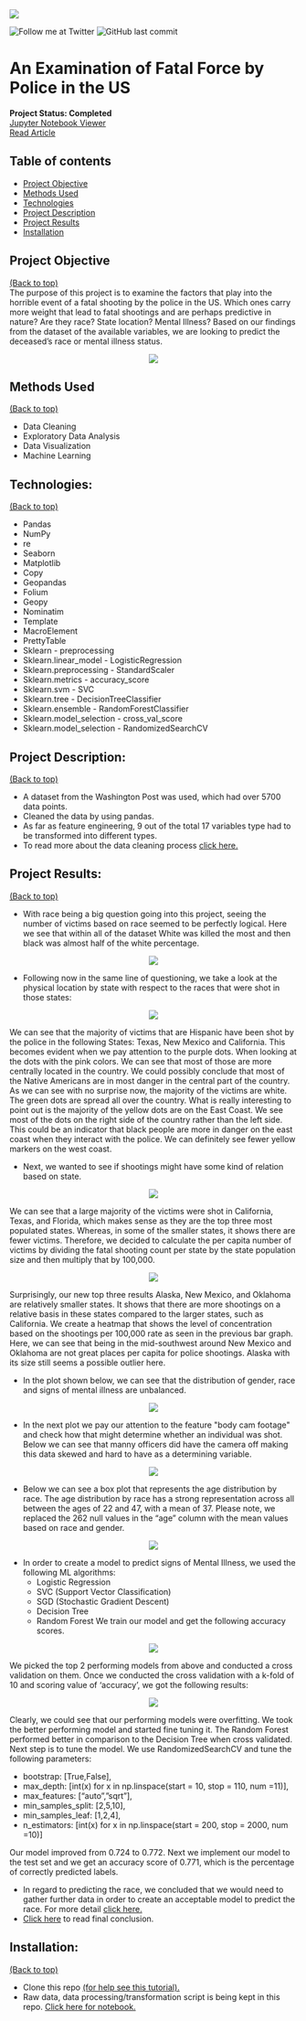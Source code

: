 <img src="images/police.jpg">

<!-- Add buttons here -->
![Follow me at Twitter](https://img.shields.io/twitter/follow/NMashinchi?style=social)
![GitHub last commit](https://img.shields.io/github/last-commit/navido89/Time-Series-Analysis-ARIMA-Model-Covid19-Predictions)

# An Examination of Fatal Force by Police in the US
**Project Status: Completed**
<br>
<a href="https://nbviewer.jupyter.org/github/navido89/Police_Force_US/blob/main/Police%20Force%20Project.ipynb" target="_blank">Jupyter Notebook Viewer</a>
<br>
<a href="https://towardsdatascience.com/an-examination-of-fatal-force-by-police-in-the-us-db897d97085c" target="_blank">Read Article</a>

## Table of contents
- [Project Objective](#project-objective)
- [Methods Used](#methods-used)
- [Technologies](#technologies)
- [Project Description](#project-description)
- [Project Results](#project-results)
- [Installation](#installation)

## Project Objective
[(Back to top)](#table-of-contents)
<br>
The purpose of this project is to examine the factors that play into the horrible event of a fatal shooting by the police in the US. Which ones carry more weight that lead to fatal shootings and are perhaps predictive in nature? Are they race? State location? Mental Illness? Based on our findings from the dataset of the available variables, we are looking to predict the deceased’s race or mental illness status.
<br>
<p align="center">
<img src="images/shootings_by_year.png" style>
</p>

## Methods Used
[(Back to top)](#table-of-contents)
+ Data Cleaning
+ Exploratory Data Analysis
+ Data Visualization
+ Machine Learning

## Technologies:
[(Back to top)](#table-of-contents)
+ Pandas 
+ NumPy 
+ re
+ Seaborn
+ Matplotlib
+ Copy
+ Geopandas
+ Folium
+ Geopy
+ Nominatim
+ Template
+ MacroElement
+ PrettyTable
+ Sklearn - preprocessing
+ Sklearn.linear_model - LogisticRegression
+ Sklearn.preprocessing - StandardScaler
+ Sklearn.metrics - accuracy_score
+ Sklearn.svm - SVC
+ Sklearn.tree - DecisionTreeClassifier
+ Sklearn.ensemble - RandomForestClassifier
+ Sklearn.model_selection - cross_val_score
+ Sklearn.model_selection - RandomizedSearchCV

## Project Description:
[(Back to top)](#table-of-contents)

+ A dataset from the Washington Post was used, which had over 5700 data points. 
+ Cleaned the data by using pandas. 
+ As far as feature engineering, 9 out of the total 17 variables type had to be transformed into different types. 
+ To read more about the data cleaning process <a href="https://towardsdatascience.com/an-examination-of-fatal-force-by-police-in-the-us-db897d97085c#9048" target="_blank">click here.</a>

## Project Results:
[(Back to top)](#table-of-contents)
+ With race being a big question going into this project, seeing the number of victims based on race seemed to be perfectly logical. Here we see that within all of the dataset White was killed the most and then black was almost half of the white percentage.
<p align="center">
<img src="images/big_observation.png" style>
</p>

+ Following now in the same line of questioning, we take a look at the physical location by state with respect to the races that were shot in those states:
<p align="center">
<img src="images/shooting_race_location.png" style>
</p>We can see that the majority of victims that are Hispanic have been shot by the police in the following States: Texas, New Mexico and California. This becomes evident when we pay attention to the purple dots. When looking at the dots with the pink colors. We can see that most of those are more centrally located in the country. We could possibly conclude that most of the Native Americans are in most danger in the central part of the country. As we can see with no surprise now, the majority of the victims are white. The green dots are spread all over the country. What is really interesting to point out is the majority of the yellow dots are on the East Coast. We see most of the dots on the right side of the country rather than the left side. This could be an indicator that black people are more in danger on the east coast when they interact with the police. We can definitely see fewer yellow markers on the west coast.


+ Next, we wanted to see if shootings might have some kind of relation based on state. 
<p align="center">
<img src="images/shooting_by_state.png" style>
</p>
We can see that a large majority of the victims were shot in California, Texas, and Florida, which makes sense as they are the top three most populated states. Whereas, in some of the smaller states, it shows there are fewer victims. Therefore, we decided to calculate the per capita number of victims by dividing the fatal shooting count per state by the state population size and then multiply that by 100,000.
<p align="center">
<img src="images/shooting_per_100k.png" style>
</p>
Surprisingly, our new top three results Alaska, New Mexico, and Oklahoma are relatively smaller states. It shows that there are more shootings on a relative basis in these states compared to the larger states, such as California. We create a heatmap that shows the level of concentration based on the shootings per 100,000 rate as seen in the previous bar graph. Here, we can see that being in the mid-southwest around New Mexico and Oklahoma are not great places per capita for police shootings. Alaska with its size still seems a possible outlier here.

+ In the plot shown below, we can see that the distribution of gender, race and signs of mental illness are unbalanced.
<p align="center">
<img src="images/mental_illness.png" style>
</p>

+ In the next plot we pay our attention to the feature "body cam footage" and check how that might determine whether an individual was shot. Below we can see that manny officers did have the camera off making this data skewed and hard to have as a determining variable.
<p align="center">
<img src="images/Body_cam.png" style>
</p>

+ Below we can see a box plot that represents the age distribution by race. The age distribution by race has a strong representation across all between the ages of 22 and 47, with a mean of 37. Please note, we replaced the 262 null values in the “age” column with the mean values based on race and gender.
<p align="center">
<img src="images/box_plot.png" style>
</p>

+ In order to create a model to predict signs of Mental Illness, we used the following ML algorithms:
   + Logistic Regression
   + SVC (Support Vector Classification)
   + SGD (Stochastic Gradient Descent)
   + Decision Tree
   + Random Forest
We train our model and get the following accuracy scores.
<p align="center">
<img src="images/signs_mental_illness1.png" style>
</p>
We picked the top 2 performing models from above and conducted a cross validation on them. Once we conducted the cross validation with a k-fold of 10 and scoring value of ‘accuracy’, we got the following results:
<p align="center">
<img src="images/signs_of_mental_illness2.png" style>
</p>
Clearly, we could see that our performing models were overfitting. We took the better performing model and started fine tuning it. The Random Forest performed better in comparison to the Decision Tree when cross validated. Next step is to tune the model. We use RandomizedSearchCV and tune the following parameters:

+ bootstrap: [True,False],
+ max_depth: [int(x) for x in np.linspace(start = 10, stop = 110, num =11)],
+ max_features: [“auto”,”sqrt”],
+ min_samples_split: [2,5,10],
+ min_samples_leaf: [1,2,4],
+ n_estimators: [int(x) for x in np.linspace(start = 200, stop = 2000, num =10)]

Our model improved from 0.724 to 0.772. Next we implement our model to the test set and we get an accuracy score of 0.771, which is the percentage of correctly predicted labels. 

+ In regard to predicting the race, we concluded that we would need to gather further data in order to create an acceptable model to predict the race. For more detail <a href="https://towardsdatascience.com/an-examination-of-fatal-force-by-police-in-the-us-db897d97085c#86b5" target="_blank"> click here.</a> 
+ <a href="https://towardsdatascience.com/an-examination-of-fatal-force-by-police-in-the-us-db897d97085c#eba2" target="_blank"> Click here</a> to read final conclusion. 

## Installation:
[(Back to top)](#table-of-contents)
+ Clone this repo <a href="https://docs.github.com/en/free-pro-team@latest/github/creating-cloning-and-archiving-repositories/cloning-a-repository" target="_blank">(for help see this tutorial).</a>
+ Raw data, data processing/transformation script is being kept in this repo. <a href="https://github.com/navido89/Police_Force_US/blob/main/Police%20Force%20Project.ipynb" target="_blank">Click here for notebook.</a>
